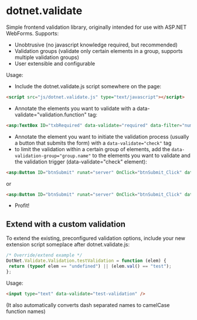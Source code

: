 dotnet.validate
===============

Simple frontend validation library, originally intended for use with ASP.NET WebForms.
Supports:
 - Unobtrusive (no javascript knowledge required, but recommended)
 - Validation groups (validate only certain elements in a group, supports multiple validation groups)
 - User extensible and configurable

Usage:

- Include the dotnet.validate.js script somewhere on the page: 
```html
<script src="js/dotnet.validate.js" type="text/javascript"></script>
```

- Annotate the elements you want to validate with a data-validate="validation.function" tag:  
```html
<asp:TextBox ID="txbRequired" data-validate="required" data-filter="numeric" data-allow=",. " Width="8em" MaxLength="8" runat="server"></asp:TextBox>
```

- Annotate the element you want to initiate the validation process (usually a button that submits the form) with a `data-validate="check"` tag 
 - to limit the validation within a certain group of elements, add the `data-validation-group="group.name"` to the elements you want to validate and the validation trigger (data-validate="check" element):
```html
<asp:Button ID="btnSubmit" runat="server" OnClick="btnSubmit_Click" data-validate="check" Text="Submit" class="btn"></asp:Button>
```
or
```html
<asp:Button ID="btnSubmit" runat="server" OnClick="btnSubmit_Click" data-validate="check" data-validation-group="a b c" Text="Submit" class="btn"></asp:Button>
```

- Profit!

Extend with a custom validation
------
To extend the existing, preconfigured validation options, include your new extension script someplace after dotnet.validate.js:
```javascript
/* Override/extend example */
DotNet.Validate.Validation.testValidation = function (elem) {
 return (typeof elem == "undefined") || (elem.val() == "test");
};
 ```

Usage: 
```html
<input type="text" data-validate="test-validation" />
 ```
(It also automatically converts dash separated names to camelCase function names)
